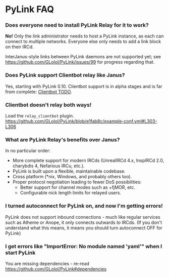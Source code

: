 # PyLink FAQ

### Does everyone need to install PyLink Relay for it to work?

**No!** Only the link administrator needs to host a PyLink instance, as each can connect to multiple networks. Everyone else only needs to add a link block on their IRCd.

InterJanus-style links between PyLink daemons are not supported yet; see https://github.com/GLolol/PyLink/issues/99 for progress regarding that.

### Does PyLink support Clientbot relay like Janus?

Yes, starting with PyLink 0.10. Clientbot support is in alpha stages and is far from complete: [Clientbot TODO](https://github.com/GLolol/PyLink/issues?q=is%3Aissue+is%3Aopen+label%3Aprotocols%2Fclientbot).

### Clientbot doesn't relay both ways!

Load the `relay_clientbot` plugin. https://github.com/GLolol/PyLink/blob/e1fab8c/example-conf.yml#L303-L306

### What are PyLink Relay's benefits over Janus?

In no particular order:
- More complete support for modern IRCds (UnrealIRCd 4.x, InspIRCd 2.0, charybdis 4, Nefarious IRCu, etc.).
- PyLink is built upon a flexible, maintainable codebase.
- Cross platform (*nix, Windows, and probably others too).
- Proper protocol negotiation leading to fewer DoS possibilities:
    - Better support for channel modes such as +fjMOR, etc.
    - Configurable nick length limits for relayed users.

### I turned autoconnect for PyLink on, and now I'm getting errors!

PyLink does not support inbound connections - much like regular services such as Atheme or Anope, it only connects outwards *to* IRCds. (If you don't understand what this means, it means you should turn autoconnect OFF for PyLink)

### I get errors like "ImportError: No module named 'yaml'" when I start PyLink

You are missing dependencies - re-read https://github.com/GLolol/PyLink#dependencies
